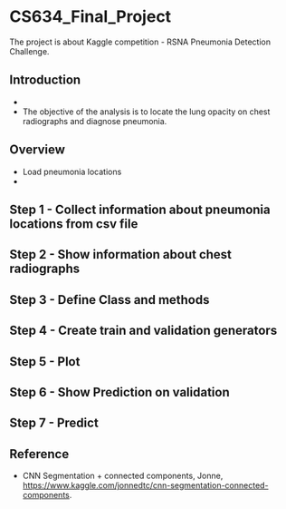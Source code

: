 # CS634_Final_Project
The project is about Kaggle competition - RSNA Pneumonia Detection Challenge. 

## Introduction
- 
- The objective of the analysis is to locate the lung opacity on chest radiographs and diagnose pneumonia. 

## Overview
- Load pneumonia locations
- 

## Step 1 - Collect information about pneumonia locations from csv file


## Step 2 - Show information about chest radiographs


## Step 3 - Define Class and methods


## Step 4 - Create train and validation generators


## Step 5 - Plot


## Step 6 - Show Prediction on validation


## Step 7 - Predict




## Reference
- CNN Segmentation + connected components, Jonne, https://www.kaggle.com/jonnedtc/cnn-segmentation-connected-components. 
